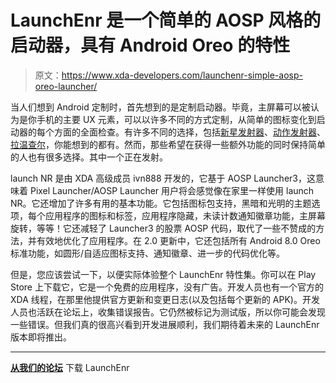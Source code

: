 # LaunchEnr 是一个简单的 AOSP 风格的启动器，具有 Android Oreo 的特性

> 原文：<https://www.xda-developers.com/launchenr-simple-aosp-oreo-launcher/>

当人们想到 Android 定制时，首先想到的是定制启动器。毕竟，主屏幕可以被认为是你手机的主要 UX 元素，可以以许多不同的方式定制，从简单的图标变化到启动器的每个方面的全面检查。有许多不同的选择，包括[新星发射器](https://www.xda-developers.com/nova-launcher-5-5-beta-adaptive-icons/)、[动作发射器](https://www.xda-developers.com/action-launcher-v26-notification-dots/)、[拉温查尔](https://www.xda-developers.com/lawnchair-is-a-customisable-pixel-launcher-no-root-necessary/)，你能想到的都有。然而，那些希望在获得一些额外功能的同时保持简单的人也有很多选择。其中一个正在发射。

launch NR 是由 XDA 高级成员 ivn888 开发的，它基于 AOSP Launcher3，这意味着 Pixel Launcher/AOSP Launcher 用户将会感觉像在家里一样使用 launch NR。它还增加了许多有用的基本功能。它包括图标包支持，黑暗和光明的主题选项，每个应用程序的图标和标签，应用程序隐藏，未读计数通知徽章功能，主屏幕旋转，等等！它还减轻了 Launcher3 的股票 AOSP 代码，取代了一些不赞成的方法，并有效地优化了应用程序。在 2.0 更新中，它还包括所有 Android 8.0 Oreo 标准功能，如圆形/自适应图标支持、通知徽章、进一步的代码优化等。

但是，您应该尝试一下，以便实际体验整个 LaunchEnr 特性集。你可以在 Play Store 上下载它，它是一个免费的应用程序，没有广告。开发人员也有一个官方的 XDA 线程，在那里他提供官方更新和变更日志(以及包括每个更新的 APK)。开发人员也活跃在论坛上，收集错误报告。它仍然被标记为测试版，所以你可能会发现一些错误。但我们真的很高兴看到开发进展顺利，我们期待着未来的 LaunchEnr 版本即将推出。

* * *

[**从我们的论坛**](https://forum.xda-developers.com/android/apps-games/launchenr-simple-launcher-based-aosp-t3662546) 下载 LaunchEnr